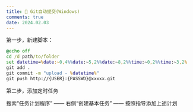 ```yaml
---
title: 🐠 Git自动提交(Windows)
comments: true
date: 2024.02.03
---
```


第一步，新建脚本：

```bat title="autogit.bat"
@echo off
cd /d path/to/folder
set datetime=%date:~0,4%%date:~5,2%%date:~8,2%%time:~0,2%%time:~3,2%
git add .
git commit -m "upload - %datetime%"
git push http://{USER}:{PASSWD}@xxxxx.git
```

第二步，添加定时任务

搜索“任务计划程序” —— 右侧“创建基本任务” —— 按照指导添加上述计划

